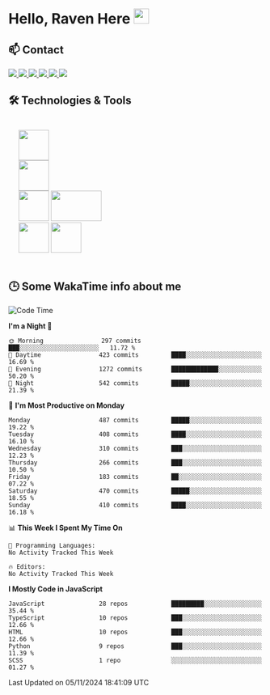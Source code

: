 # Hello, Raven Here <img src="https://raw.githubusercontent.com/MartinHeinz/MartinHeinz/master/wave.gif" width="30px">

<!--
Here are some ideas to get you started:

- 🔭 I’m currently working on ...
- 🌱 I’m currently learning ...
- 👯 I’m looking to collaborate on ...
- 🤔 I’m looking for help with ...
- 💬 Ask me about ...
- 📫 How to reach me: ...
- 😄 Pronouns: ...
- ⚡ Fun fact: ...
-->


## 📫 Contact

<p>
 <a href="https://RaveHunter05.github.io">
  <img src="https://img.shields.io/badge/ravehunter05-%23206A5D.svg?&style=for-the-badge&logo=jquery&logoColor=white" />
 </a>

 <a href="https://www.linkedin.com/in/paul-sotelo-rocha-68733687/">
  <img src="https://img.shields.io/badge/connect-%230077B5.svg?&style=for-the-badge&logo=linkedin&logoColor=white" />
 </a>

 <a href="https://join.skype.com/invite/viy3VgZfhRKv">
  <img src="https://img.shields.io/badge/chat-%2300AFF0.svg?&style=for-the-badge&logo=skype&logoColor=white" />
 </a>

 <a href="mailto:paulsotelo97@gmail.com">
  <img src="https://img.shields.io/badge/email-%23C14438.svg?&style=for-the-badge&logo=Gmail&logoColor=white" />
 </a>

 <a href="https://wa.me/50577312543">
  <img src="https://img.shields.io/badge/Whatsapp-%2300BFA5.svg?&style=for-the-badge&logo=Whatsapp&logoColor=white" />
 </a>
  
   <a href="https://telegram.me/RaveHunter05">
  <img src="https://img.shields.io/badge/Telegram-%23206A5D.svg?&style=for-the-badge&logo=Telegram&logoColor=white" />
 </a>
</p>

## 🛠️ Technologies & Tools

<div style="display: flex; flex-direction: column; padding: 20px;">
 
<div> <img src="https://cdn.pixabay.com/photo/2020/02/22/16/29/penguin-4871045_640.png" width="60" height="60"/> </div>
<img src="https://static-00.iconduck.com/assets.00/react-icon-2048x2048-o8k3ymqa.png" width="60" height="60" />
<div>
 <img src="https://upload.wikimedia.org/wikipedia/commons/thumb/c/c3/Python-logo-notext.svg/1200px-Python-logo-notext.svg.png" width="60" height="60" />
 <img src="https://www.ibm.com/content/dam/adobe-cms/instana/media_logo/dotnetCore.component.complex-narrative-xl.ts=1691583540732.png/content/adobe-cms/mx/es/products/instana/supported-technologies/dotnet-core-monitoring/_jcr_content/root/table_of_contents/body/content_section_styled/content-section-body/complex_narrative/logoimage" width="100" height="60" />
</div>

<div>
<img src="https://seeklogo.com/images/S/solana-sol-logo-12828AD23D-seeklogo.com.png" width="60" height="60" />
<img src="https://s2.coinmarketcap.com/static/img/coins/200x200/1027.png" width="60" height="60" />
</div>
</div>

## 🕒 Some WakaTime info about me

<!--START_SECTION:waka-->
![Code Time](http://img.shields.io/badge/Code%20Time-939%20hrs%2032%20mins-blue)

**I'm a Night 🦉** 

```text
🌞 Morning                297 commits         ███░░░░░░░░░░░░░░░░░░░░░░   11.72 % 
🌆 Daytime                423 commits         ████░░░░░░░░░░░░░░░░░░░░░   16.69 % 
🌃 Evening                1272 commits        █████████████░░░░░░░░░░░░   50.20 % 
🌙 Night                  542 commits         █████░░░░░░░░░░░░░░░░░░░░   21.39 % 
```
📅 **I'm Most Productive on Monday** 

```text
Monday                   487 commits         █████░░░░░░░░░░░░░░░░░░░░   19.22 % 
Tuesday                  408 commits         ████░░░░░░░░░░░░░░░░░░░░░   16.10 % 
Wednesday                310 commits         ███░░░░░░░░░░░░░░░░░░░░░░   12.23 % 
Thursday                 266 commits         ███░░░░░░░░░░░░░░░░░░░░░░   10.50 % 
Friday                   183 commits         ██░░░░░░░░░░░░░░░░░░░░░░░   07.22 % 
Saturday                 470 commits         █████░░░░░░░░░░░░░░░░░░░░   18.55 % 
Sunday                   410 commits         ████░░░░░░░░░░░░░░░░░░░░░   16.18 % 
```


📊 **This Week I Spent My Time On** 

```text
💬 Programming Languages: 
No Activity Tracked This Week

🔥 Editors: 
No Activity Tracked This Week
```

**I Mostly Code in JavaScript** 

```text
JavaScript               28 repos            █████████░░░░░░░░░░░░░░░░   35.44 % 
TypeScript               10 repos            ███░░░░░░░░░░░░░░░░░░░░░░   12.66 % 
HTML                     10 repos            ███░░░░░░░░░░░░░░░░░░░░░░   12.66 % 
Python                   9 repos             ███░░░░░░░░░░░░░░░░░░░░░░   11.39 % 
SCSS                     1 repo              ░░░░░░░░░░░░░░░░░░░░░░░░░   01.27 % 
```




 Last Updated on 05/11/2024 18:41:09 UTC
<!--END_SECTION:waka-->
